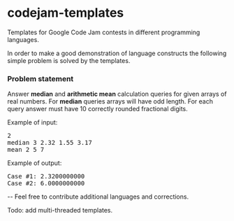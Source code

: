 codejam-templates
=================

Templates for Google Code Jam contests in different programming languages.

In order to make a good demonstration of language constructs the following simple problem is solved by the templates.

### Problem statement
Answer **median** and **arithmetic mean** calculation queries for given arrays of real numbers. For **median** queries arrays will have odd length. For each query answer must have 10 correctly rounded fractional digits.

Example of input:
<pre>
2
median 3 2.32 1.55 3.17
mean 2 5 7
</pre>

Example of output:
<pre>
Case #1: 2.3200000000
Case #2: 6.0000000000
</pre>

--
Feel free to contribute additional languages and corrections.

Todo: add multi-threaded templates.
